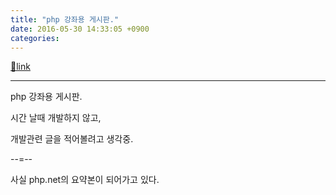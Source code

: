 ```yaml
---
title: "php 강좌용 게시판."
date: 2016-05-30 14:33:05 +0900
categories: 
---
```

[🔗link](http://www.mins01.com/mh/tech/read/992)
***


php 강좌용 게시판.  


시간 날때 개발하지 않고,

개발관련 글을 적어볼려고 생각중.

  


--=--

사실 php.net의 요약본이 되어가고 있다.




